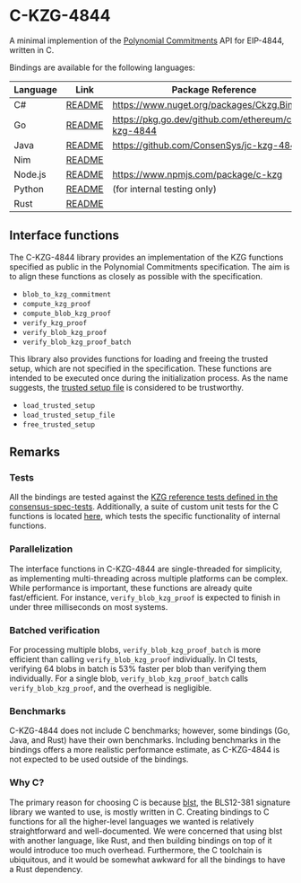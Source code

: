 # C-KZG-4844

A minimal implemention of the [Polynomial
Commitments](https://github.com/ethereum/consensus-specs/blob/dev/specs/deneb/polynomial-commitments.md)
API for EIP-4844, written in C.

Bindings are available for the following languages:

| Language | Link                                 | Package Reference                                 |
|----------|--------------------------------------|---------------------------------------------------|
| C#       | [README](bindings/csharp/README.md)  | https://www.nuget.org/packages/Ckzg.Bindings      |
| Go       | [README](bindings/go/README.md)      | https://pkg.go.dev/github.com/ethereum/c-kzg-4844 |
| Java     | [README](bindings/java/README.md)    | https://github.com/ConsenSys/jc-kzg-4844          |
| Nim      | [README](bindings/nim/README.md)     |                                                   |
| Node.js  | [README](bindings/node.js/README.md) | https://www.npmjs.com/package/c-kzg               |
| Python   | [README](bindings/python/README.md)  | (for internal testing only)                       |
| Rust     | [README](bindings/rust/README.md)    |                                                   |

## Interface functions

The C-KZG-4844 library provides an implementation of the KZG functions specified
as public in the Polynomial Commitments specification. The aim is to align these
functions as closely as possible with the specification.

- `blob_to_kzg_commitment`
- `compute_kzg_proof`
- `compute_blob_kzg_proof`
- `verify_kzg_proof`
- `verify_blob_kzg_proof`
- `verify_blob_kzg_proof_batch`

This library also provides functions for loading and freeing the trusted setup,
which are not specified in the specification. These functions are intended to be
executed once during the initialization process. As the name suggests, the
[trusted setup
file](https://github.com/ethereum/c-kzg-4844/blob/main/src/trusted_setup.txt) is
considered to be trustworthy.

- `load_trusted_setup`
- `load_trusted_setup_file`
- `free_trusted_setup`

## Remarks

### Tests

All the bindings are tested against the [KZG reference tests defined in the
consensus-spec-tests](https://github.com/ethereum/consensus-spec-tests/tree/master/tests/general/deneb/kzg).
Additionally, a suite of custom unit tests for the C functions is located
[here](https://github.com/ethereum/c-kzg-4844/blob/main/src/test_c_kzg_4844.c),
which tests the specific functionality of internal functions.

### Parallelization

The interface functions in C-KZG-4844 are single-threaded for simplicity, as
implementing multi-threading across multiple platforms can be complex. While
performance is important, these functions are already quite fast/efficient. For
instance, `verify_blob_kzg_proof` is expected to finish in under three
milliseconds on most systems.

### Batched verification

For processing multiple blobs, `verify_blob_kzg_proof_batch` is more efficient
than calling `verify_blob_kzg_proof` individually. In CI tests, verifying 64
blobs in batch is 53% faster per blob than verifying them individually. For a
single blob, `verify_blob_kzg_proof_batch` calls `verify_blob_kzg_proof`, and
the overhead is negligible.

### Benchmarks

C-KZG-4844 does not include C benchmarks; however, some bindings (Go, Java, and
Rust) have their own benchmarks. Including benchmarks in the bindings offers a
more realistic performance estimate, as C-KZG-4844 is not expected to be used
outside of the bindings.

### Why C?

The primary reason for choosing C is because
[blst](https://github.com/supranational/blst), the BLS12-381 signature library
we wanted to use, is mostly written in C. Creating bindings to C functions for
all the higher-level languages we wanted is relatively straightforward and
well-documented. We were concerned that using blst with another language, like
Rust, and then building bindings on top of it would introduce too much overhead.
Furthermore, the C toolchain is ubiquitous, and it would be somewhat awkward for
all the bindings to have a Rust dependency.
